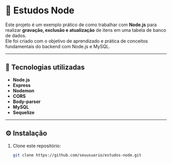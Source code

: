 # 🧠 Estudos Node

Este projeto é um exemplo prático de como trabalhar com **Node.js** para realizar **gravação, exclusão e atualização** de itens em uma tabela de banco de dados.  
Ele foi criado com o objetivo de aprendizado e prática de conceitos fundamentais do backend com Node.js e MySQL.

---

## 🚀 Tecnologias utilizadas

- **Node.js**
- **Express**
- **Nodemon**
- **CORS**
- **Body-parser**
- **MySQL**
- **Sequelize**

---

## ⚙️ Instalação

1. Clone este repositório:
   ```bash
   git clone https://github.com/seuusuario/estudos-node.git
   ```
